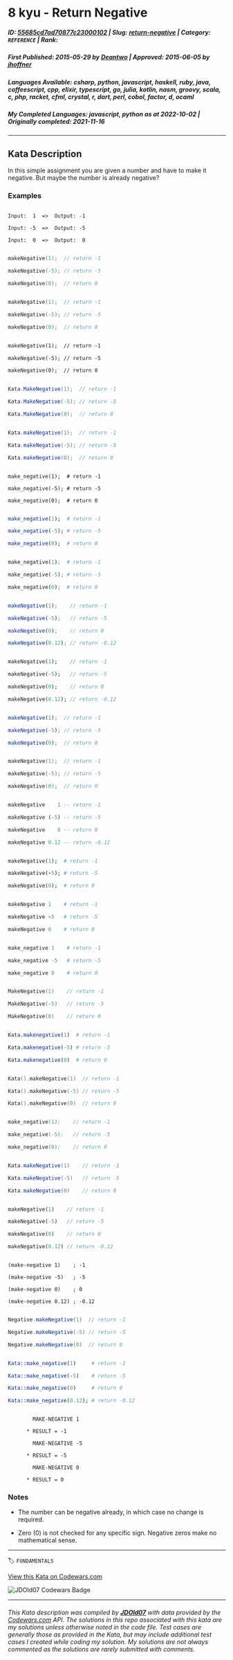 # 8 kyu - Return Negative

##### **ID**: [55685cd7ad70877c23000102](https://www.codewars.com/kata/55685cd7ad70877c23000102) | **Slug**: [return-negative](https://www.codewars.com/kata/55685cd7ad70877c23000102) | **Category**: `REFERENCE` | **Rank**: <span style="color:white">8 kyu</span>

##### **First Published**: 2015-05-29 ***by*** [Deantwo](https://www.codewars.com/users/Deantwo) | **Approved**: 2015-06-05 ***by*** [jhoffner](https://www.codewars.com/users/jhoffner)

##### **Languages Available**: csharp, python, javascript, haskell, ruby, java, coffeescript, cpp, elixir, typescript, go, julia, kotlin, nasm, groovy, scala, c, php, racket, cfml, crystal, r, dart, perl, cobol, factor, d, ocaml

##### **My Completed Languages**: javascript, python ***as at*** 2022-10-02 | **Originally completed**: 2021-11-16

---

## Kata Description


In this simple assignment you are given a number and have to make it negative. But maybe the number is already negative?



### Examples



``` text

Input:  1  =>  Output: -1

Input: -5  =>  Output: -5

Input:  0  =>  Output:  0

```

``` c

makeNegative(1);  // return -1

makeNegative(-5); // return -5

makeNegative(0);  // return 0

```

``` d

makeNegative(1);  // return -1

makeNegative(-5); // return -5

makeNegative(0);  // return 0

```

``` cfml

makeNegative(1);  // return -1

makeNegative(-5); // return -5

makeNegative(0);  // return 0

```

``` csharp

Kata.MakeNegative(1);  // return -1

Kata.MakeNegative(-5); // return -5

Kata.MakeNegative(0);  // return 0

```

``` java

Kata.makeNegative(1);  // return -1

Kata.makeNegative(-5); // return -5

Kata.makeNegative(0);  // return 0

```

``` crystal

make_negative(1);  # return -1

make_negative(-5); # return -5

make_negative(0);  # return 0

```

``` r

make_negative(1);  # return -1

make_negative(-5); # return -5

make_negative(0);  # return 0

```

``` python

make_negative(1);  # return -1

make_negative(-5); # return -5

make_negative(0);  # return 0

```

``` javascript

makeNegative(1);    // return -1

makeNegative(-5);   // return -5

makeNegative(0);    // return 0

makeNegative(0.12); // return -0.12

```

``` dart

makeNegative(1);    // return -1

makeNegative(-5);   // return -5

makeNegative(0);    // return 0

makeNegative(0.12); // return -0.12

```

``` typescript

makeNegative(1);  // return -1

makeNegative(-5); // return -5

makeNegative(0);  // return 0

```

``` cpp

makeNegative(1);  // return -1

makeNegative(-5); // return -5

makeNegative(0);  // return 0

```

``` haskell

makeNegative    1 -- return -1

makeNegative (-5) -- return -5

makeNegative    0 -- return 0

makeNegative 0.12 -- return -0.12

```

``` ruby

makeNegative(1);  # return -1

makeNegative(-5); # return -5

makeNegative(0);  # return 0

```

``` coffeescript

makeNegative 1    # return -1

makeNegative -5   # return -5

makeNegative 0    # return 0

```

``` elixir

make_negative 1    # return -1

make_negative -5   # return -5

make_negative 0    # return 0

```

``` go

MakeNegative(1)    // return -1

MakeNegative(-5)   // return -5

MakeNegative(0)    // return 0

```

``` julia

Kata.makenegative(1)  # return -1

Kata.makenegative(-5) # return -5

Kata.makenegative(0)  # return 0

```

``` kotlin

Kata().makeNegative(1)  // return -1

Kata().makeNegative(-5) // return -5

Kata().makeNegative(0)  // return 0

```

``` nasm

make_negative(1);    // return -1

make_negative(-5);   // return -5

make_negative(0);    // return 0

```

``` groovy

Kata.makeNegative(1)    // return -1

Kata.makeNegative(-5)   // return -5

Kata.makeNegative(0)    // return 0

```

``` php

makeNegative(1)    // return -1

makeNegative(-5)   // return -5

makeNegative(0)    // return 0

makeNegative(0.12) // return -0.12

```

``` racket

(make-negative 1)    ; -1

(make-negative -5)   ; -5

(make-negative 0)    ; 0

(make-negative 0.12) ; -0.12

```

``` scala

Negative.makeNegative(1)  // return -1

Negative.makeNegative(-5) // return -5

Negative.makeNegative(0)  // return 0

```

``` perl

Kata::make_negative(1)     # return -1

Kata::make_negative(-5)    # return -5

Kata::make_negative(0)     # return 0

Kata::make_negative(0.12); # return -0.12

```

``` cobol

        MAKE-NEGATIVE 1

      * RESULT = -1

        MAKE-NEGATIVE -5

      * RESULT = -5

        MAKE-NEGATIVE 0

      * RESULT = 0

```



### Notes



- The number can be negative already, in which case no change is required.

- Zero (0) is not checked for any specific sign. Negative zeros make no mathematical sense.



---


🏷 `FUNDAMENTALS`


[View this Kata on Codewars.com](https://www.codewars.com/kata/55685cd7ad70877c23000102)

![](https://www.codewars.com/users/jdold07/badges/large "JDOld07 Codewars Badge")

---

###### *This Kata description was compiled by [**JDOld07**](https://tpstech.dev) with data provided by the [Codewars.com](https://www.codewars.com) API.  The solutions in this repo associated with this kata are my solutions unless otherwise noted in the code file.  Test cases are generally those as provided in the Kata, but may include additional test cases I created while coding my solution.  My solutions are not always commented as the solutions are rarely submitted with comments.*
